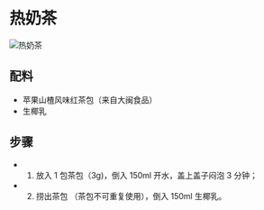 # 热奶茶

![热奶茶](../images/热奶茶.png)


## 配料
- 苹果山楂风味红茶包（来自大闽食品）
- 生椰乳

## 步骤
- 1. 放入 1 包茶包（3g)，倒入 150ml 开水，盖上盖子闷泡 3 分钟；
- 2. 捞出茶包 （茶包不可重复使用），倒入 150ml 生椰乳。
